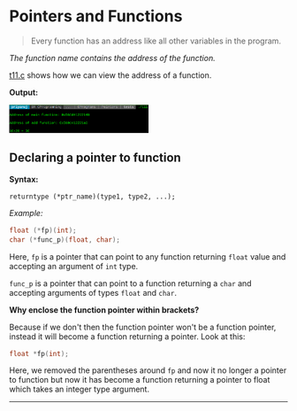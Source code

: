 # Pointers and Functions

> Every function has an address like all other variables in the program.

_The function name contains the address of the function._

[t11.c](https://github.com/C0DER11101/CPrograms/blob/CProgramming/Pointers/tests/t11.c) shows how we can view the address of a function.

**Output:**

<img src="https://github.com/C0DER11101/CPrograms/blob/CProgramming/Pointers/tests/t11Output.png" width="50%" height="50%">

## Declaring a pointer to function

**Syntax:**

```
returntype (*ptr_name)(type1, type2, ...);
```



_Example:_

```c
float (*fp)(int);
char (*func_p)(float, char);
```



Here, `fp` is a pointer that can point to any function returning `float` value and accepting an argument of `int` type.



`func_p` is a pointer that can point to a function returning a `char` and accepting arguments of types `float` and `char`.



**Why enclose the function pointer within brackets?**

Because if we don't then the function pointer won't be a function pointer, instead it will become a function returning a pointer. Look at this:



```c
float *fp(int);
```

Here, we removed the parentheses around `fp` and now it no longer a pointer to function but now it has become a function returning a pointer to float which takes an integer type argument.



---
